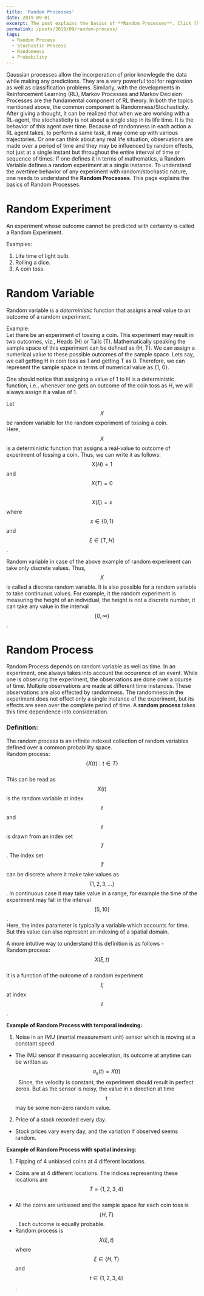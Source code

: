 ```yaml
---
title: 'Random Processes'
date: 2019-09-01
excerpt: The post explains the basics of **Random Processes**. Click [here](https://adipandas.github.io/posts/2019/09/random-process/) to read further.
permalink: /posts/2019/09/random-process/
tags:
  - Random Process
  - Stochastic Process
  - Randomness
  - Probability
---
```


Gaussian processes allow the incorporation of prior knowlegde the data while making any predictions. They are a very powerful tool for regression as well as classification problems. Similarly, with the developments in Reinforcement Learning (RL), Markov Processes and Markov Decision Processes are the fundamental component of RL theory. In both the topics mentioned above, the common component is Randomness/Stochasticity. After giving a thought, it can be realized that when we are working with a RL-agent, the stochasticity is not about a single step in its life time. It is the behavior of this agent over time. Because of randomness in each action a RL agent takes, to perform a same task, it may come up with various trajectories. Or one can think about any real life situation, observations are made over a period of time and they may be influenced by random effects, not just at a single instant but throughout the entire interval of time or sequence of times. If one defines it in terms of mathematics, a Random Variable defines a random experiment at a single instance. To understand the overtime behavior of any experiment with random/stochastic nature, one needs to understand the **Random Processes**. This page explains the basics of Random Processes.

Random Experiment
===
An experiment whose outcome cannot be predicted with certainty is called a Random Experiment.

Examples:
1. Life time of light bulb.
2. Rolling a dice.
3. A coin toss.

Random Variable
===
Random variable is a *deterministic* function that assigns a real value to an outcome of a random experiment.

Example:  
Let there be an experiment of tossing a coin. This experiment may result in two outcomes, viz., Heads (H) or Tails (T). Mathematically speaking the sample space of this experiment can be defined as {H, T}. We can assign a numerical value to these possible outcomes of the sample space. Lets say, we call getting H in coin toss as 1 and getting T as 0. Therefore, we can represent the sample space in terms of numerical value as {1, 0}.

One should notice that assigning a value of 1 to H is a deterministic function, i.e., whenever one gets an outcome of the coin toss as H, we will always assign it a value of 1.

Let $$X$$ be random variable for the random experiment of tossing a coin.  
Here, $$X$$ is a deterministic function that assigns a real-value to outcome of experiment of tossing a coin.
Thus, we can write it as follows:  
$$X(H) = 1$$ and $$X(T)=0$$  
$$X(\xi)=x$$ where $$x\in\{0, 1\}$$ and $$\xi\in\{T, H\}$$.

Random variable in case of the above example of random experiment can take only discrete values. Thus, $$X$$ is called a discrete random variable. It is also possible for a random variable to take continuous values. For example, it the random experiment is measuring the height of an individual, the height is not a discrete number, it can take any value in the interval $$[0, \infty)$$.

Random Process
===
Random Process depends on random variable as well as time. In an experiment, one always takes into account the occurence of an event. While one is observing the experiment, the observations are done over a course of time. Multiple observations are made at different time instances. These observations are also effected by randomness. The randomness in the experiment does not effect only a single instance of the experiment, but its effects are seen over the complete period of time. A **random process** takes this time dependence into consideration.

### Definition:
The random process is an infinite indexed collection of random variables defined over a common probability space.  
Random process: $$\{X(t): t\in T\}$$  
This can be read as $$X(t)$$ is the random variable at index $$t$$ and $$t$$ is drawn from an index set $$T$$. The index set $$T$$ can be discrete where it make take values as $$\{1, 2, 3, ...\}$$. In continuous case it may take value in a range, for example the time of the experiment may fall in the interval $$[5, 10]$$.  
Here, the index parameter is typically a variable which accounts for time. But this value can also represent an indexing of a spatial domain.

A more intutive way to understand this definition is as follows -  
Random process: $$X(\xi, t)$$   
It is a function of the outcome of a random experiment $$\xi$$ at index $$t$$.

**Example of Random Process with temporal indexing:**
1. Noise in an IMU (inertial measurement unit) sensor which is moving at a constant speed.
  * The IMU sensor if measuring acceleration, its outcome at anytime can be written as $$a_{x}(t) = X(t)$$. Since, the velocity is constant, the experiment should result in perfect zeros. But as the sensor is noisy, the value in x direction at time $$t$$ may be some non-zero random value.
2. Price of a stock recorded every day.
  * Stock prices vary every day, and the variation if observed seems random.
  

**Example of Random Process with spatial indexing:**
1. Flipping of 4 unbiased coins at 4 different locations.
  * Coins are at 4 different locations. The indices representing these locations are $$T=\{1, 2, 3, 4\}$$.
  * All the coins are unbiased and the sample space for each coin toss is $$\{H, T\}$$. Each outcome is equally probable.
  * Random process is $$X(\xi, t)$$ where $$\xi \in \{H, T\}$$ and $$t \in \{1, 2, 3, 4\}$$.
  
  



